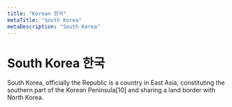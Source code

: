 ```yaml
---
title: "Korean 한국"
metaTitle: "South Korea"
metaDescription: "South Korea"
---
```


# South Korea 한국
South Korea, officially the Republic is a country in East Asia, constituting the southern part of the Korean Peninsula[10] and sharing a land border with North Korea.




